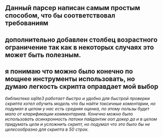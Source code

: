 ## Данный парсер написан самым простым способом, что бы соответствовал требованиям
## дополнительно добавлен столбец возрастного ограничение так как в некоторых случаях это может быть полезным.
## я понимаю что можно было конечно по мощнее инструменты использовать, но думаю легкость скрипта оправдает мой выбор
*библиотека sqlite3 работает быстро и удобно для быстрой проверки скрипта
хотел обучить модель что бы найти токсичные коментарии, но подумал в целом у нас есть средняя оценка, по этому пользы будет мало от кларификации комментариев.
Конечно можно было использовать асинхронность патоки пайдантик ооп докер да и в целом придумать цели и усложнить скрипт, но подумал что это было бы не целесообразно для скрипта в 50 строк.*
